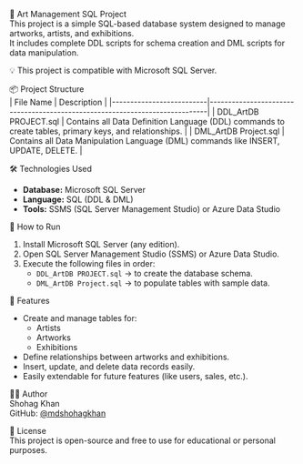 🎨 Art Management SQL Project  
This project is a simple SQL-based database system designed to manage artworks, artists, and exhibitions.  
It includes complete DDL scripts for schema creation and DML scripts for data manipulation.

💡 This project is compatible with Microsoft SQL Server.

📦 Project Structure  
| File Name                 | Description                                                                 |
|--------------------------|-----------------------------------------------------------------------------|
| DDL_ArtDB PROJECT.sql    | Contains all Data Definition Language (DDL) commands to create tables, primary keys, and relationships. |
| DML_ArtDB Project.sql    | Contains all Data Manipulation Language (DML) commands like INSERT, UPDATE, DELETE. |

🛠️ Technologies Used  
- **Database:** Microsoft SQL Server  
- **Language:** SQL (DDL & DML)  
- **Tools:** SSMS (SQL Server Management Studio) or Azure Data Studio

🚀 How to Run  
1. Install Microsoft SQL Server (any edition).  
2. Open SQL Server Management Studio (SSMS) or Azure Data Studio.  
3. Execute the following files in order:  
   - `DDL_ArtDB PROJECT.sql` → to create the database schema.  
   - `DML_ArtDB Project.sql` → to populate tables with sample data.

📌 Features  
- Create and manage tables for:
  - Artists  
  - Artworks  
  - Exhibitions  
- Define relationships between artworks and exhibitions.  
- Insert, update, and delete data records easily.  
- Easily extendable for future features (like users, sales, etc.).

👨‍💻 Author  
Shohag Khan  
GitHub: [@mdshohagkhan](https://github.com/mdshohagkhan)

📝 License  
This project is open-source and free to use for educational or personal purposes.
